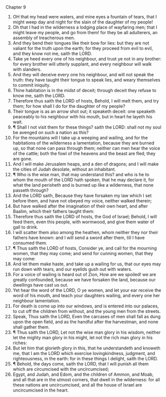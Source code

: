 

Chapter 9

1. OH that my head were waters, and mine eyes a fountain of tears, that I might weep day and night for the slain of the daughter of my people!
2. Oh that I had in the wilderness a lodging place of wayfaring men; that I might leave my people, and go from them!  for they be all adulterers, an assembly of treacherous men.
3. And they bend their tongues like their bow for lies: but they are not valiant for the truth upon the earth; for they proceed from evil to evil, and they know not me, saith the LORD.
4. Take ye heed every one of his neighbour, and trust ye not in any brother: for every brother will utterly supplant, and every neighbour will walk with slanders.
5. And they will deceive every one his neighbour, and will not speak the truth: they have taught their tongue to speak lies, and weary themselves to commit iniquity.
6. Thine habitation is in the midst of deceit; through deceit they refuse to know me, saith the LORD.
7. Therefore thus saith the LORD of hosts, Behold, I will melt them, and try them; for how shall I do for the daughter of my people?
8. Their tongue is as an arrow shot out; it speaketh deceit: one speaketh peaceably to his neighbour with his mouth, but in heart he layeth his wait.
9. ¶ Shall I not visit them for these things?  saith the LORD: shall not my soul be avenged on such a nation as this?
10. For the mountains will I take up a weeping and wailing, and for the habitations of the wilderness a lamentation, because they are burned up, so that none can pass through them; neither can men hear the voice of the cattle; both the fowl of the heavens and the beast are fled; they are gone.
11. And I will make Jerusalem heaps, and a den of dragons; and I will make the cities of Judah desolate, without an inhabitant.
12. ¶ Who is the wise man, that may understand this?  and who is he to whom the mouth of the LORD hath spoken, that he may declare it, for what the land perisheth and is burned up like a wilderness, that none passeth through?
13. And the LORD saith, Because they have forsaken my law which I set before them, and have not obeyed my voice, neither walked therein;
14. But have walked after the imagination of their own heart, and after Baalim, which their fathers taught them:
15. Therefore thus saith the LORD of hosts, the God of Israel; Behold, I will feed them, even this people, with wormwood, and give them water of gall to drink.
16. I will scatter them also among the heathen, whom neither they nor their fathers have known: and I will send a sword after them, till I have consumed them.
17. ¶ Thus saith the LORD of hosts, Consider ye, and call for the mourning women, that they may come; and send for cunning women, that they may come:
18. And let them make haste, and take up a wailing for us, that our eyes may run down with tears, and our eyelids gush out with waters.
19. For a voice of wailing is heard out of Zion, How are we spoiled!  we are greatly confounded, because we have forsaken the land, because our dwellings have cast us out.
20. Yet hear the word of the LORD, O ye women, and let your ear receive the word of his mouth, and teach your daughters wailing, and every one her neighbour lamentation.
21. For death is come up into our windows, and is entered into our palaces, to cut off the children from without, and the young men from the streets.
22. Speak, Thus saith the LORD, Even the carcases of men shall fall as dung upon the open field, and as the handful after the harvestman, and none shall gather them.
23. ¶ Thus saith the LORD, Let not the wise man glory in his wisdom, neither let the mighty man glory in his might, let not the rich man glory in his riches:
24. But let him that glorieth glory in this, that he understandeth and knoweth me, that I am the LORD which exercise lovingkindness, judgment, and righteousness, in the earth: for in these things I delight, saith the LORD.
25. ¶ Behold, the days come, saith the LORD, that I will punish all them which are circumcised with the uncircumcised;
26. Egypt, and Judah, and Edom, and the children of Ammon, and Moab, and all that are in the utmost corners, that dwell in the wilderness: for all these nations are uncircumcised, and all the house of Israel are uncircumcised in the heart.
